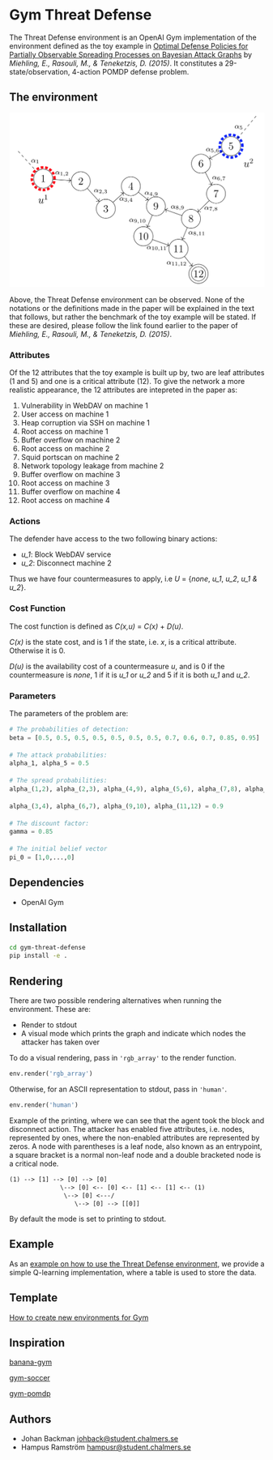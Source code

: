 # Gym Threat Defense
The Threat Defense environment is an OpenAI Gym implementation of the environment defined as the toy example in
[Optimal Defense Policies for Partially Observable Spreading Processes on
Bayesian Attack Graphs](https://www.researchgate.net/profile/Erik_Miehling/publication/283083610_Optimal_Defense_Policies_for_Partially_Observable_Spreading_Processes_on_Bayesian_Attack_Graphs/links/564e46b408aeafc2aab1b734/Optimal-Defense-Policies-for-Partially-Observable-Spreading-Processes-on-Bayesian-Attack-Graphs.pdf)
by *Miehling, E., Rasouli, M., & Teneketzis, D. (2015)*. It constitutes a
29-state/observation, 4-action POMDP defense problem.

## The environment
![The Threat Defense environment](threat_defense_environment.png?raw=true "The Threat Defense environment")

Above, the Threat Defense environment can be observed. None of the notations or the definitions made in the paper will be explained in the text that follows, but rather the benchmark of the toy example will be stated. If these are desired, please follow the link found earlier to the paper of *Miehling, E., Rasouli, M., & Teneketzis, D. (2015)*.

### Attributes
Of the 12 attributes that the toy example is built up by, two are leaf attributes (1 and 5) and one is a critical attribute (12). To give the network a more realistic appearance, the 12 attributes are intepreted in the paper as:

1. Vulnerability in WebDAV on machine 1
2. User access on machine 1
3. Heap corruption via SSH on machine 1
4. Root access on machine 1
5. Buffer overflow on machine 2
6. Root access on machine 2
7. Squid portscan on machine 2
8. Network topology leakage from machine 2
9. Buffer overflow on machine 3
10. Root access on machine 3
11. Buffer overflow on machine 4
12. Root access on machine 4


### Actions
The defender have access to the two following binary actions:

* *u_1*: Block WebDAV service
* *u_2*: Disconnect machine 2

Thus we have four countermeasures to apply, i.e *U* = {*none*, *u_1*, *u_2*, *u_1* *&* *u_2*}.

### Cost Function
The cost function is defined as *C(x,u)* = *C(x)* + *D(u)*.

*C(x)* is the state cost, and is 1 if the state, i.e. *x*, is a critical attribute. Otherwise it is 0.

*D(u)* is the availability cost of a countermeasure *u*, and is 0 if the countermeasure is *none*, 1 if it is *u_1* or *u_2* and 5 if it is both *u_1* and *u_2*.

### Parameters
The parameters of the problem are:

```python
# The probabilities of detection:
beta = [0.5, 0.5, 0.5, 0.5, 0.5, 0.5, 0.5, 0.7, 0.6, 0.7, 0.85, 0.95]

# The attack probabilities:
alpha_1, alpha_5 = 0.5

# The spread probabilities:
alpha_(1,2), alpha_(2,3), alpha_(4,9), alpha_(5,6), alpha_(7,8), alpha_(8,9), alpha_(8,11), alpha_(10,11) = 0.8

alpha_(3,4), alpha_(6,7), alpha_(9,10), alpha_(11,12) = 0.9

# The discount factor:
gamma = 0.85

# The initial belief vector
pi_0 = [1,0,...,0]
```

## Dependencies
- OpenAI Gym

## Installation

```bash
cd gym-threat-defense
pip install -e .
```

## Rendering
There are two possible rendering alternatives when running the environment. These are:

* Render to stdout
* A visual mode which prints the graph and indicate which nodes the attacker has taken over

To do a visual rendering, pass in ```'rgb_array'``` to the render function.

```python
env.render('rgb_array')
```

Otherwise, for an ASCII representation to stdout, pass in ```'human'```.

```python
env.render('human')
```

Example of the printing, where we can see that the agent took the block and disconnect action. The attacker has enabled five attributes, i.e. nodes, represented by
ones, where the non-enabled attributes are represented by zeros. A node with parentheses is a leaf node, also known as
an entrypoint, a square bracket is a normal non-leaf node and a double
bracketed node is a critical node.

```
(1) --> [1] --> [0] --> [0]
		      \--> [0] <-- [0] <-- [1] <-- [1] <-- (1)
			   \--> [0] <---/
				  \--> [0] --> [[0]]
```

By default the mode is set to printing to stdout.

## Example
As an [example on how to use the Threat Defense environment](example/), we provide a simple Q-learning implementation, where a table is used to store the data.

## Template
[How to create new environments for Gym](https://github.com/openai/gym/tree/master/gym/envs#how-to-create-new-environments-for-gym)

## Inspiration
[banana-gym](https://github.com/MartinThoma/banana-gym)

[gym-soccer](https://github.com/openai/gym-soccer)

[gym-pomdp](https://github.com/d3sm0/gym_pomdp)

## Authors
* Johan Backman <johback@student.chalmers.se>
* Hampus Ramström <hampusr@student.chalmers.se>
